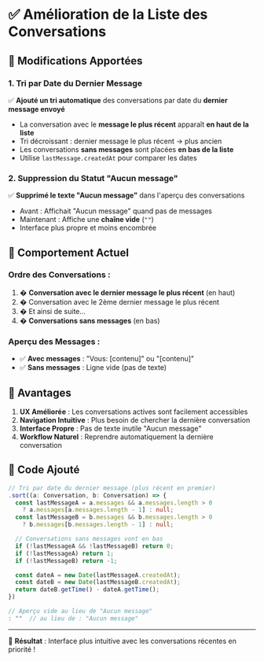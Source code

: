 # ✅ Amélioration de la Liste des Conversations

## 🔄 Modifications Apportées

### 1. **Tri par Date du Dernier Message**

✅ **Ajouté un tri automatique** des conversations par date du **dernier message envoyé**

- La conversation avec le **message le plus récent** apparaît **en haut de la liste**
- Tri décroissant : dernier message le plus récent → plus ancien
- Les conversations **sans messages** sont placées **en bas de la liste**
- Utilise `lastMessage.createdAt` pour comparer les dates

### 2. **Suppression du Statut "Aucun message"**

✅ **Supprimé le texte "Aucun message"** dans l'aperçu des conversations

- Avant : Affichait "Aucun message" quand pas de messages
- Maintenant : Affiche une **chaîne vide** (`""`)
- Interface plus propre et moins encombrée

## 📱 Comportement Actuel

### **Ordre des Conversations :**

1. � **Conversation avec le dernier message le plus récent** (en haut)
2. � Conversation avec le 2ème dernier message le plus récent
3. � Et ainsi de suite...
4. � **Conversations sans messages** (en bas)

### **Aperçu des Messages :**

- ✅ **Avec messages** : "Vous: [contenu]" ou "[contenu]"
- ✅ **Sans messages** : Ligne vide (pas de texte)

## 🎯 Avantages

1. **UX Améliorée** : Les conversations actives sont facilement accessibles
2. **Navigation Intuitive** : Plus besoin de chercher la dernière conversation
3. **Interface Propre** : Pas de texte inutile "Aucun message"
4. **Workflow Naturel** : Reprendre automatiquement la dernière conversation

## 🔧 Code Ajouté

```typescript
// Tri par date du dernier message (plus récent en premier)
.sort((a: Conversation, b: Conversation) => {
  const lastMessageA = a.messages && a.messages.length > 0
    ? a.messages[a.messages.length - 1] : null;
  const lastMessageB = b.messages && b.messages.length > 0
    ? b.messages[b.messages.length - 1] : null;

  // Conversations sans messages vont en bas
  if (!lastMessageA && !lastMessageB) return 0;
  if (!lastMessageA) return 1;
  if (!lastMessageB) return -1;

  const dateA = new Date(lastMessageA.createdAt);
  const dateB = new Date(lastMessageB.createdAt);
  return dateB.getTime() - dateA.getTime();
})

// Aperçu vide au lieu de "Aucun message"
: ""  // au lieu de : "Aucun message"
```

---

🎉 **Résultat** : Interface plus intuitive avec les conversations récentes en priorité !
